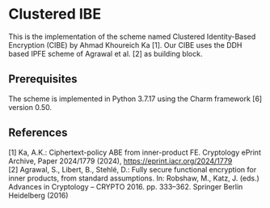 # Clustered IBE
This is the implementation of the scheme named Clustered Identity-Based Encryption (CIBE) by Ahmad Khoureich Ka [1]. Our CIBE uses the DDH based IPFE scheme of Agrawal et al. [2] as building block.

## Prerequisites
The scheme is implemented in Python 3.7.17 using the Charm framework [6] version 0.50.

## References
[1] Ka, A.K.: Ciphertext-policy ABE from inner-product FE. Cryptology ePrint Archive, Paper 2024/1779 (2024), https://eprint.iacr.org/2024/1779<br/>
[2] Agrawal, S., Libert, B., Stehlé, D.: Fully secure functional encryption for inner products, from standard assumptions. In: Robshaw, M., Katz, J. (eds.) Advances in Cryptology – CRYPTO 2016. pp. 333–362. Springer Berlin Heidelberg (2016)
